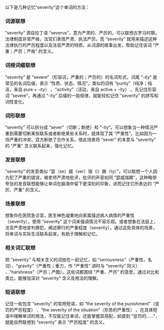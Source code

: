 以下是几种记忆“severity”这个单词的方法：

### 词源联想
“severity” 源自拉丁语 “severus”，意为严肃的、严厉的。可以联想古罗马时期，法律制度非常严格，法官们表情严肃、执法严厉。而 “severity” 就用来描述这种法律执行的严厉程度以及法官严肃的特质，从词源的故事出发，帮助记住该词 “严重；严厉；严格” 的含义。

### 词根词缀联想
“severity” 是 “severe”（形容词，严重的；严厉的）的名词形式，词尾 “-ity” 是常见的名词后缀，表示 “性质、状态、情况”。类似的词有 “purity”（纯净；纯洁，来自 pure + -ity） 、“activity”（活动，来自 active + -ity） 。先记住形容词 “severe”，再通过 “-ity” 后缀的一般规律，就能轻松记住 “severity” 的拼写和词性变化。

### 词形联想
“severity” 可以拆分成 “sever”（切断；断绝）和 “-ity”。可以想象当一种情况严重到需要切断某些联系或者断绝某些关系时，就体现了其 “严重性”。比如因为一场严重的冲突，双方断绝了合作关系，借此场景将 “sever” 的本意与 “severity” 的 “严重” 含义联系起来，强化记忆。

### 发音联想
“severity” 的发音类似 “瑟（se）威（ver）瑞（i）踢（ty）”，可以联想一个人因为犯了严重的错误，被老师严肃地批评，批评的声音如同 “瑟威瑞踢”，这种略带夸张的发音联想能够让单词在脑海中留下更深刻的印象，进而记住它所表达的 “严厉、严重” 的含义。

### 场景联想
想象你在医院急诊室，医生神色凝重地向家属描述病人病情的严重性（severity），使用 “severity” 这个词来强调情况不容乐观。或者想象在法庭上，法官严肃地宣判罪犯，阐述罪行的严重程度（severity），通过这些具体的场景，将单词与实际生活联系起来，有助于理解和记忆。

### 相关词汇联想
把 “severity” 与相关含义的词放在一起记忆，如 “seriousness”（严重性，名词）、“gravity”（严重性；重力，作 “严重性” 讲时与 “severity” 同义） 、“harshness”（严厉；严酷）。这些词都围绕 “严重、严厉” 的意思，通过对比和类比，能够加深对 “severity” 含义及用法的理解。

### 短语联想
记住一些包含 “severity” 的常用短语，如 “the severity of the punishment”（惩罚的严厉程度） 、“the severity of the situation”（形势的严重性） 。在具体短语中理解单词的用法，不仅能记住单词，还能掌握其搭配，如提到 “惩罚的……”，就能自然联想到 “severity” 表示 “严厉程度” 的含义。 